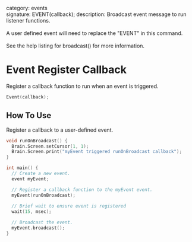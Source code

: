 category: events  
signature: EVENT(callback);
description: Broadcast event message to run listener functions.<br /><br />A user defined event will need to replace the "EVENT" in this command.<br /><br />See the help listing for broadcast() for more information.  

# Event Register Callback

Register a callback function to run when an event is triggered.

```cpp
Event(callback);
```

## How To Use

Register a callback to a user-defined event.

```cpp
void runOnBroadcast() {
  Brain.Screen.setCursor(1, 1);
  Brain.Screen.print("myEvent triggered runOnBroadcast callback");
}

int main() {
  // Create a new event.
  event myEvent;

  // Register a callback function to the myEvent event.
  myEvent(runOnBroadcast);
  
  // Brief wait to ensure event is registered
  wait(15, msec);

  // Broadcast the event.
  myEvent.broadcast();
}
```

<advanced>
</advanced>